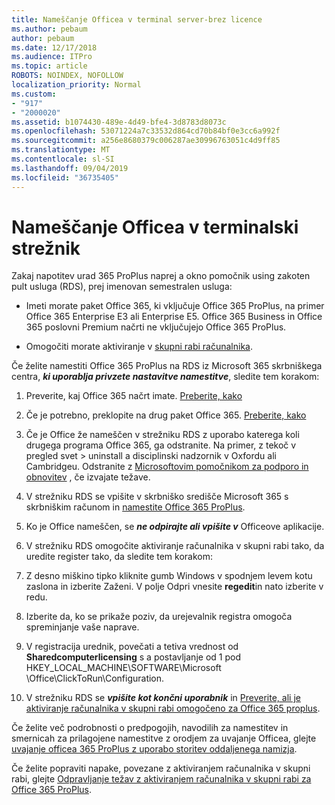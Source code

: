 ```yaml
---
title: Nameščanje Officea v terminal server-brez licence
ms.author: pebaum
author: pebaum
ms.date: 12/17/2018
ms.audience: ITPro
ms.topic: article
ROBOTS: NOINDEX, NOFOLLOW
localization_priority: Normal
ms.custom:
- "917"
- "2000020"
ms.assetid: b1074430-489e-4d49-bfe4-3d8783d8073c
ms.openlocfilehash: 53071224a7c33532d864cd70b84bf0e3cc6a992f
ms.sourcegitcommit: a256e8680379c006287ae30996763051c4d9ff85
ms.translationtype: MT
ms.contentlocale: sl-SI
ms.lasthandoff: 09/04/2019
ms.locfileid: "36735405"
---
```

# <a name="installing-office-on-a-terminal-server"></a>Nameščanje Officea v terminalski strežnik

Zakaj napotitev urad 365 ProPlus naprej a okno pomočnik using zakoten pult usluga (RDS), prej imenovan semestralen usluga:
  
- Imeti morate paket Office 365, ki vključuje Office 365 ProPlus, na primer Office 365 Enterprise E3 ali Enterprise E5. Office 365 Business in Office 365 poslovni Premium načrti ne vključujejo Office 365 ProPlus.

- Omogočiti morate aktiviranje v [skupni rabi računalnika](https://docs.microsoft.com/DeployOffice/overview-of-shared-computer-activation-for-office-365-proplus).

Če želite namestiti Office 365 ProPlus na RDS iz Microsoft 365 skrbniškega centra, ***ki uporablja privzete nastavitve namestitve***, sledite tem korakom:
  
1. Preverite, kaj Office 365 načrt imate. [Preberite, kako](https://docs.microsoft.com/office365/admin/admin-overview/what-subscription-do-i-have)

2. Če je potrebno, preklopite na drug paket Office 365. [Preberite, kako](https://docs.microsoft.com/office365/admin/subscriptions-and-billing/switch-to-a-different-plan)

3. Če je Office že nameščen v strežniku RDS z uporabo katerega koli drugega programa Office 365, ga odstranite. Na primer, z tekoč v pregled svet \> uninstall a disciplinski nadzornik v Oxfordu ali Cambridgeu. Odstranite z [Microsoftovim pomočnikom za podporo in obnovitev](https://aka.ms/SARA-OfficeUninstall-Alchemy) , če izvajate težave.

4. V strežniku RDS se vpišite v skrbniško središče Microsoft 365 s skrbniškim računom in [namestite Office 365 ProPlus](https://portal.office.com/OLS/MySoftware.aspx).

5. Ko je Office nameščen, se ***ne odpirajte ali vpišite v*** Officeove aplikacije.

6. V strežniku RDS omogočite aktiviranje računalnika v skupni rabi tako, da uredite register tako, da sledite tem korakom:

1. Z desno miškino tipko kliknite gumb Windows v spodnjem levem kotu zaslona in izberite Zaženi. V polje Odpri vnesite **regedit**in nato izberite v redu.

2. Izberite da, ko se prikaže poziv, da urejevalnik registra omogoča spreminjanje vaše naprave.

3. V registracija urednik, povečati a tetiva vrednost od **Sharedcomputerlicensing** s a postavljanje od 1 pod HKEY_LOCAL_MACHINE\SOFTWARE\Microsoft \Office\ClickToRun\Configuration.

7. V strežniku RDS se ***vpišite kot končni uporabnik*** in [Preverite, ali je aktiviranje računalnika v skupni rabi omogočeno za Office 365 proplus](https://docs.microsoft.com/DeployOffice/troubleshoot-issues-with-shared-computer-activation-for-office-365-proplus#verify-that-activation-for-office-365-proplus-succeeded).

Če želite več podrobnosti o predpogojih, navodilih za namestitev in smernicah za prilagojene namestitve z orodjem za uvajanje Officea, glejte [uvajanje officea 365 ProPlus z uporabo storitev oddaljenega namizja](https://docs.microsoft.com/DeployOffice/deploy-office-365-proplus-by-using-remote-desktop-services).
  
Če želite popraviti napake, povezane z aktiviranjem računalnika v skupni rabi, glejte [Odpravljanje težav z aktiviranjem računalnika v skupni rabi za Office 365 ProPlus](https://docs.microsoft.com/DeployOffice/troubleshoot-issues-with-shared-computer-activation-for-office-365-proplus).
  